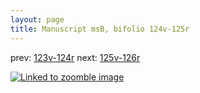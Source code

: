 ```yaml
---
layout: page
title: Manuscript msB, bifolio 124v-125r
---
```


prev: [123v-124r](../123v-124r/) next: [125v-126r](../125v-126r/)



[![Linked to zoomble image](http://www.homermultitext.org/iipsrv?IIIF=/project/homer/pyramidal/deepzoom/hmt/vbbifolio/v1/vb_124v_125r.tif/full/2000,/0/default.jpg)](http://www.homermultitext.org/ict2/?urn=urn:cite2:hmt:vbbifolio.v1:vb_124v_125r)

